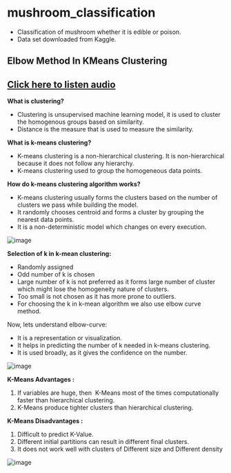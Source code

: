 # mushroom_classification
- Classification of mushroom whether it is edible or poison.
- Data set downloaded from Kaggle.

## Elbow Method In KMeans Clustering
## [Click here to listen audio]()

**What is clustering?**

- Clustering is unsupervised machine learning model, it is used to cluster the homogenous groups based on similarity. 
- Distance is the measure that is used to measure the similarity.

**What is k-means clustering?**

- K-means clustering is a non-hierarchical clustering. It is non-hierarchical because it does not follow any hierarchy.
- K-means clustering used to group the homogeneous data points.

**How do k-means clustering algorithm works?**

- K-means clustering usually forms the clusters based on the number of clusters we pass while building the model.
- It randomly chooses centroid and forms a cluster by grouping the nearest data points.
- It is a non-deterministic model which changes on every execution.

![image](https://user-images.githubusercontent.com/79050917/143386569-aeab0ee4-d538-44e9-aa5a-89a29e14b060.png)

**Selection of k in k-mean clustering:**
- Randomly assigned 
- Odd number of k is chosen
- Large number of k is not preferred as it forms large number of cluster which might lose the homogeneity nature of clusters.
- Too small is not chosen as it has more prone to outliers.
- For choosing the k in k-mean algorithm we also use elbow curve method.

Now, lets understand elbow-curve:
- It is a representation or visualization.
- It helps in predicting the number of k needed in k-means clustering.
- It is used broadly, as it gives the confidence on the number.

![image](https://user-images.githubusercontent.com/79050917/143386616-7a562016-0488-4771-aa12-5c5d6016497f.png)

**K-Means Advantages :**
1) If variables are huge, then  K-Means most of the times computationally faster than hierarchical clustering.
2) K-Means produce tighter clusters than hierarchical clustering.

**K-Means Disadvantages :**
1) Difficult to predict K-Value.
2) Different initial partitions can result in different final clusters.
3) It does not work well with clusters of Different size and Different density

![image](https://user-images.githubusercontent.com/79050917/143386550-48266121-86f2-420a-beec-e9dd165edd01.png)







